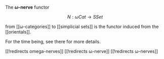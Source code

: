 The **$\omega$-nerve** functor

$$
  N : \omega Cat \to SSet
$$

from [[ω-categories]] to [[simplicial sets]] is the functor induced from the [[orientals]].

For the time being, see there for more details.

[[!redirects omega-nerves]]
[[!redirects ω-nerve]]
[[!redirects ω-nerves]]